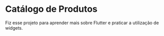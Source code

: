 ﻿# Catálogo de Produtos
Fiz esse projeto para aprender mais sobre Flutter e praticar a utilização de widgets.
